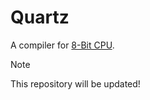 # Quartz
A compiler for [8-Bit CPU](https://github.com/empitrix/8bitcpu).

> [!NOTE]
> This repository will be updated!

